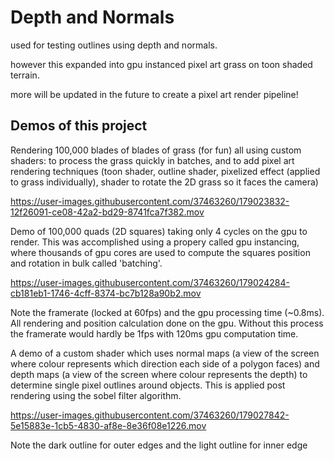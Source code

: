 # Depth and Normals
used for testing outlines using depth and normals.

however this expanded into gpu instanced pixel art grass on toon shaded terrain.

more will be updated in the future to create a pixel art render pipeline!

## Demos of this project

Rendering 100,000 blades of blades of grass (for fun) all using custom shaders: to process the grass quickly in batches, and to add pixel art rendering techniques (toon shader, outline shader, pixelized effect (applied to grass individually), shader to rotate the 2D grass so it faces the camera)

https://user-images.githubusercontent.com/37463260/179023832-12f26091-ce08-42a2-bd29-8741fca7f382.mov

Demo of 100,000 quads (2D squares) taking only 4 cycles on the gpu to render. This was accomplished using a propery called gpu instancing, where thousands of gpu cores are used to compute the squares position and rotation in bulk called 'batching'.

https://user-images.githubusercontent.com/37463260/179024284-cb181eb1-1746-4cff-8374-bc7b128a90b2.mov

Note the framerate (locked at 60fps) and the gpu processing time (~0.8ms). All rendering and position calculation done on the gpu. Without this process the framerate would hardly be 1fps with 120ms gpu computation time.

A demo of a custom shader which uses normal maps (a view of the screen where colour represents which direction each side of a polygon faces) and depth maps (a view of the screen where colour represents the depth) to determine single pixel outlines around objects. This is applied post rendering using the sobel filter algorithm.

https://user-images.githubusercontent.com/37463260/179027842-5e15883e-1cb5-4830-af8e-8e36f08e1226.mov

Note the dark outline for outer edges and the light outline for inner edge


